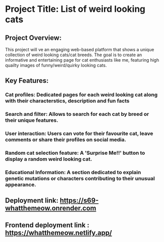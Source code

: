 # Project Title: List of weird looking cats

## Project Overview:
This project will ve an engaging web-based platform that shows a unique collection of weird looking cats/cat breeds. The goal is to create an informative and entertaining page for cat enthusiasts like me, featuring high quailty images of funny/weird/quirky looking cats.

## Key Features:

### Cat profiles: Dedicated pages for each weird looking cat along with their characterstics, description and fun facts
### Search and filter: Allows to search for each cat by breed or their unique features.
### User interaction: Users can vote for their favourite cat, leave comments or share their profiles on social media.
### Random cat selection feature: A 'Surprise Me!!' button to display a random weird looking cat.
### Educational Information: A section dedicated to explain genetic mutations or characters contributing to their unusual appearance.


## Deployment link: https://s69-whatthemeow.onrender.com

## Frontend deployment link : https://whatthemeow.netlify.app/
